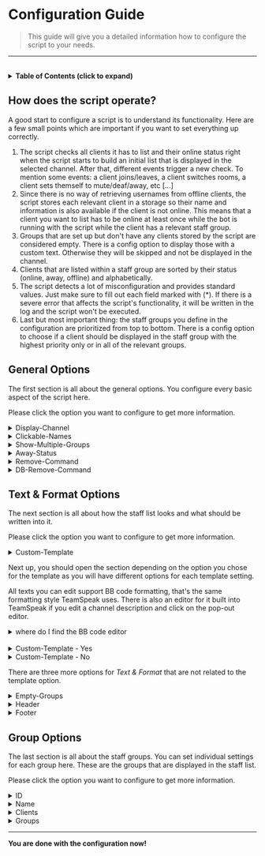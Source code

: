 # **Configuration Guide**

> This guide will give you a detailed information how to configure the script to your needs.

---

<br>

<!-- Table of Contents -->
<details>
    <summary>
        <strong>Table of Contents (click to expand)</strong>
    </summary>

- [**Configuration Guide**](#configuration-guide)
  - [**How does the script operate?**](#how-does-the-script-operate)
  - [**General Options**](#general-options)
  - [**Text & Format Options**](#text--format-options)
  - [**Group Options**](#group-options)
</details>


## **How does the script operate?**
A good start to configure a script is to understand its functionality. Here are a few small points which are important if you want to set everything up correctly.

1. The script checks all clients it has to list and their online status right when the script starts to build an initial list that is displayed in the selected channel. After that, different events trigger a new check. To mention some events: a client joins/leaves, a client switches rooms, a client sets themself to mute/deaf/away, etc [...]
2. Since there is no way of retrieving usernames from offline clients, the script stores each relevant client in a storage so their name and information is also available if the client is not online. This means that a client you want to list has to be online at least once while the bot is running with the script while the client has a relevant staff group.
3. Groups that are set up but don't have any clients stored by the script are considered empty. There is a config option to display those with a custom text. Otherwise they will be skipped and not be displayed in the channel.
4. Clients that are listed within a staff group are sorted by their status (online, away, offline) and alphabetically.
5. The script detects a lot of misconfiguration and provides standard values. Just make sure to fill out each field marked with (*). If there is a severe error that affects the script's functionality, it will be written in the log and the script won't be executed.
6. Last but most important thing: the staff groups you define in the configuration are prioritized from top to bottom. There is a config option to choose if a client should be displayed in the staff group with the highest priority only or in all of the relevant groups.


## **General Options**
The first section is all about the general options. You configure every basic aspect of the script here.

Please click the option you want to configure to get more information.

<details>
    <summary>
        Display-Channel
    </summary>

*Details*:
- required option | default value: `none`
- enter the channel ID
- you can also select the channel from a dropdown menu if the bot is connected to the TeamSpeak server

*Info*:
- defines the channel in the TeamSpeak where the list should be displayed in
- it will use the channel description for it
- all other parameters of the channel such as the name, the codec and others are untouched
</details>
<details>
    <summary>
        Clickable-Names
    </summary>

*Details*:
- optional option | default value: `Yes`
- select `Yes` or `No`

*Info*:
- defines if usernames in the list should be formatted as hyperlinks
- hyperlink usernames can be used to edit groups, send messages and other actions right from the list
- uses the same menu as when you rightclick a client in TeamSpeak by yourself
- if you choose no, it will just use plain text
</details>
<details>
    <summary>
        Show-Multiple-Groups
    </summary>

*Details*:
- optional option | default value: `No`
- select `Yes` or `No`

*Info*:
- defines if clients with multiple relevant staff groups should be displayed in all of them
- if you choose no, the client will only be shown in the group with the highest priority from the config (the one that comes first)
</details>
<details>
    <summary>
        Away-Status
    </summary>

*Details*:
- optional option | default value: `No`
- select `Yes` or `No`

*Info*:
- defines if the script should check for the away status of clients to display it instead of online or offline
- you can configure what counts as *away* later and also format how it looks like

*Advanced Options*:
- the following options are only shown if you selected `Yes` for the *Away-Status*

    <details>
        <summary>
            Away-Channels
        </summary>

    *Details*:
    - optional option | default value: `No`
    - select `Yes` or `No`

    *Info*:
    - defines whether a client is set to *away* if they enter any afk channel

    *Advanced Options*:
    - the following option is only shown if you selected `Yes` for *Away-Channels*

        <details>
            <summary>
                AFK-Channels
            </summary>

        *Details*:
        - required option | default value: `none`
        - enter the channel IDs

        *Info*:
        - defines the afk channels on the TeamSpeak where clients that are *away* usually go
        - if a client joins one of the channels, they will be set to *away* in the list
        </details>
    </details>
    <details>
        <summary>
            Away-Mute
        </summary>

    *Details*:
    - optional option | default value: `unchecked`
    - check/uncheck the box

    *Info*:
    - defines if a muted client is counted as *away*
    - deactivated microphone does not count towards this
    </details>
    <details>
        <summary>
            Away-Deaf
        </summary>

    *Details*:
    - optional option | default value: `unchecked`
    - check/uncheck the box

    *Info*:
    - defines if a client that set themself to deaf is counted as *away*
    - deactivated speakers do not count towards this
    </details>
</details>
<details>
    <summary>
        Remove-Command
    </summary>

*Details*:
- optional option | default value: `No`
- select `Yes` or `No`

*Info*:
- defines if there should be a command to manually remove a client from the staff list & script database
- this can be used to manually remove a client from the database if you removed a group while they were offline for example

*Advanced Options*:
- the following options are only shown if you selected `Yes` for the *Remove-Command*

    <details>
        <summary>
            Command
        </summary>

    *Details*:
    - optional option | default value: `!remove`
    - enter the command text
    - it's case sensitive

    *Info*:
    - defines the phrase that should be the remove command
    </details>
    <details>
        <summary>
            Server
        </summary>

    *Details*:
    - optional option | default value: `unchecked`
    - check/uncheck the box

    *Info*:
    - defines if the bot should listen to the command when it's sent in the server chat
    </details>
    <details>
        <summary>
            Channel
        </summary>

    *Details*:
    - optional option | default value: `unchecked`
    - check/uncheck the box

    *Info*:
    - defines if the bot should listen to the command when it's sent in the channel chat
    </details>
    <details>
        <summary>
            Private
        </summary>

    *Details*:
    - optional option | default value: `unchecked`
    - check/uncheck the box

    *Info*:
    - defines if the bot should listen to the command when it's sent in the private chat
    </details>
    <details>
        <summary>
            Clients
        </summary>

    *Details*:
    - semi-required option | default value: `none`
    - enter the client UIDs

    *Info*:
    - defines if a client has the permission to use the remove command
    - at least one client must be defined if no group is whitelisted for the command
    - if no clients or groups are whitelisted, the feature will be disabled automatically
    </details>
    <details>
        <summary>
            Groups
        </summary>

    *Details*:
    - semi-required option | default value: `none`
    - enter the group IDs

    *Info*:
    - defines if a group has the permission to use the remove command
    - at least one group must be defined if no client is whitelisted for the command
    - if no clients or groups are whitelisted, the feature will be disabled automatically
    </details>
    <details>
        <summary>
            Permission-Text
        </summary>

    *Details*:
    - optional option | default value: `You don't have permission to perform this command!`
    - enter the message text

    *Info*:
    - defines the message that should be send to the command invoker if they don't have the required permission to execute the command
    - this will be send in a private message
    </details>
    <details>
        <summary>
            Missing-Argument-Text
        </summary>

    *Details*:
    - optional option | default value: `Not enough arguments! You have to add a client UID to the command! Usage: !remove <client UID>`
    - enter the message text

    *Info*:
    - defines the message that should be send to the command invoker if they didn't provide any arguments to the command
    - this will be send in a private message
    </details>
    <details>
        <summary>
            Invalid-UID-Text
        </summary>

    *Details*:
    - optional option | default value: `"%arg%" is not a valid client UID! Make sure to send the correct one.`
    - enter the message text
    - available placeholders:
      - %arg% - entered argument

    *Info*:
    - defines the message that should be send to the command invoker if the provided argument is not a valid client UID
    - this will be send in a private message
    </details>
    <details>
        <summary>
            Not-Found-Text
        </summary>

    *Details*:
    - optional option | default value: `The client (%uid%) was not found in the database! Make sure to send the correct UID.`
    - enter the message text
    - available placeholders:
      - %uid% - uid of the target client

    *Info*:
    - defines the message that should be send to the command invoker if the target client was not found in the database
    - this will be send in a private message
    </details>
    <details>
        <summary>
            Success-Text
        </summary>

    *Details*:
    - optional option | default value: `The client (%uid%) was successfully removed!`
    - enter the message text
    - available placeholders:
      - %uid% - uid of the target client

    *Info*:
    - defines the message that should be send to the command invoker if the target client was successfully removed from the database
    - this will be send in a private message
    </details>
</details>
<details>
    <summary>
        DB-Remove-Command
    </summary>

*Details*:
- optional option | default value: `No`
- select `Yes` or `No`

*Info*:
- defines if there should be a command to manually drop the whole script database
- this can be used to manually reset the script without touching any of the config options

*Advanced Options*:
- the following options are only shown if you selected `Yes` for the *DB-Remove-Command*

    <details>
        <summary>
            Command
        </summary>

    *Details*:
    - optional option | default value: `!removedatabase`
    - enter the command text
    - it's case sensitive

    *Info*:
    - defines the phrase that should be the database remove command
    </details>
    <details>
        <summary>
            Server
        </summary>

    *Details*:
    - optional option | default value: `unchecked`
    - check/uncheck the box

    *Info*:
    - defines if the bot should listen to the command when it's sent in the server chat
    </details>
    <details>
        <summary>
            Channel
        </summary>

    *Details*:
    - optional option | default value: `unchecked`
    - check/uncheck the box

    *Info*:
    - defines if the bot should listen to the command when it's sent in the channel chat
    </details>
    <details>
        <summary>
            Private
        </summary>

    *Details*:
    - optional option | default value: `unchecked`
    - check/uncheck the box

    *Info*:
    - defines if the bot should listen to the command when it's sent in the private chat
    </details>
    <details>
        <summary>
            Clients
        </summary>

    *Details*:
    - semi-required option | default value: `none`
    - enter the client UIDs

    *Info*:
    - defines if a client has the permission to use the database remove command
    - at least one client must be defined if no group is whitelisted for the command
    - if no clients or groups are whitelisted, the feature will be disabled automatically
    </details>
    <details>
        <summary>
            Groups
        </summary>

    *Details*:
    - semi-required option | default value: `none`
    - enter the group IDs

    *Info*:
    - defines if a group has the permission to use the database remove command
    - at least one group must be defined if no client is whitelisted for the command
    - if no clients or groups are whitelisted, the feature will be disabled automatically
    </details>
    <details>
        <summary>
            Permission-Text
        </summary>

    *Details*:
    - optional option | default value: `You don't have permission to perform this command!`
    - enter the message text

    *Info*:
    - defines the message that should be send to the command invoker if they don't have the required permission to execute the command
    - this will be send in a private message
    </details>
    <details>
        <summary>
            Empty-Database-Text
        </summary>

    *Details*:
    - optional option | default value: `The database is already empty!`
    - enter the message text

    *Info*:
    - defines the message that should be send to the command invoker if the script database is already empty
    - this will be send in a private message
    </details>
    <details>
        <summary>
            Success-Text
        </summary>

    *Details*:
    - optional option | default value: `The database was successfully dropped! %amount% entries have been removed.`
    - enter the message text
    - available placeholders:
      - %amount% - amount of removed entries

    *Info*:
    - defines the message that should be send to the command invoker if the database was successfully dropped/removed
    - this will be send in a private message
    </details>
</details>


## **Text & Format Options**
The next section is all about how the staff list looks and what should be written into it.

Please click the option you want to configure to get more information.

<details>
    <summary>
        Custom-Template
    </summary>

*Details*:
- optional option | default value: `No`
- select `Yes` or `No`

*Info*:
- this is an advanced option and will change a lot in the script so read carefully
- defines if the script should use a custom template from the config to display the staff list
- if you use the custom template, you can configure every formatting aspect of the staff list yourself
- if you don't use the custom template, the list will be formatted in the default way
  - you can still customize the list a bit
  - specific strings such as the online, away and offline phrases are still editable

*Preview*:
- these two preview images show how the staff list *could* look like, with and without the custom template
- as you can see, the custom template offers editing nearly every aspect of the list
    <details>
        <summary>
            with custom template
        </summary>

    ![preview-customTemplate](images/preview_customTemplate.png)
    </details>
    <details>
        <summary>
            without custom template
        </summary>

    ![preview-givenTemplate](images/preview_givenTemplate.png)
    </details>
</details>

Next up, you should open the section depending on the option you chose for the template as you will have different options for each template setting.

All texts you can edit support BB code formatting, that's the same formatting style TeamSpeak uses. There is also an editor for it built into TeamSpeak if you edit a channel description and click on the pop-out editor.
<details>
    <summary>
        where do I find the BB code editor
    </summary>

![help-bbCodeEditor](images/help_bbCodeEditor.png)
</details>

<br>

<details>
    <summary>
        Custom-Template - Yes
    </summary>

- the following options are only shown if you selected `Yes` for the *Custom-Template*
    <details>
        <summary>
            Username
        </summary>

    *Details*:
    - optional option | default value: `[B]%name%[/B]`
    - enter the username format text
    - available placeholders:
      - %name% - the name of the client

    *Info*:
    - defines the format of a username and how it's shown in the staff list
    - this is only a part of the whole line
    - if you want to edit the whole line, you have to configure the *User-Line* option
    - keep in mind that not all BB code formatting works if the usernames are clickable hyperlinks
    </details>
    <details>
        <summary>
            Online-Phrase
        </summary>

    *Details*:
    - optional option | default value: `[COLOR=#00ff00][B]ONLINE[/B][/COLOR]`
    - enter the online status format text

    *Info*:
    - defines the format of the status phrase if the client is online
    - this is only a part of the whole line
    - if you want to edit the whole line, you have to configure the *User-Line* option
    </details>
    <details>
        <summary>
            Away-Phrase
        </summary>

    *Details*:
    - optional option | default value: `[COLOR=#c8c8c8][B]AWAY[/B][/COLOR]`
    - enter the away/afk status format text
    - this option is only shown if you selected `Yes` for the *Away-Status*

    *Info*:
    - defines the format of the status phrase if the client is away/afk
    - this is only a part of the whole line
    - if you want to edit the whole line, you have to configure the *User-Line* option
    </details>
    <details>
        <summary>
            Offline-Phrase
        </summary>

    *Details*:
    - optional option | default value: `[COLOR=#ff0000][B]OFFLINE[/B][/COLOR]`
    - enter the offline status format text

    *Info*:
    - defines the format of the status phrase if the client is offline
    - this is only a part of the whole line
    - if you want to edit the whole line, you have to configure the *User-Line* option
    </details>
    <details>
        <summary>
            User-Line
        </summary>

    *Details*:
    - optional option | default value: `%name% [COLOR=#aaff00][B]>[/B][/COLOR] %status%`
    - enter the user line format text
    - available placeholders:
      - %name% - the formatted username from the option *Username*
      - %status% - the formatted online status from the options *Phrase-Online*, *Phrase-Away* & *Phrase-Offline*
      - %lb% - a linebreak, same like pressing the *Enter-key* in a text file

    *Info*:
    - defines the format of a user line and how it's shown in the staff list
    - this uses the earlier defined phrases as placeholders so it doesn't matter if you formatted them earlier or here but it is recommended to only format once to avoid interference
    - this option can be used to align the line or for other options that are then applied to the whole line
    - keep in mind that there is always a line break at each end of the lines by default so the next client in the next line
    </details>
    <details>
        <summary>
            Group-Section
        </summary>

    *Details*:
    - optional option | default value: `[center]%group%%lb%%users%____________________[/center]`
    - enter the group section format text
    - available placeholders:
      - %group% - the formatted group name, you can set this in the staff groups later
      - %users% - the formatted user lines from the option *User-Line*
      - %lb% - a linebreak, same like pressing the *Enter-key* in a text file

    *Info*:
    - defines the format of a whole group and how it's shown in the staff list
    - this uses the earlier defined phrases as placeholders so it doesn't matter if you formatted them earlier or here but it is recommended to only format once to avoid interference
    - this option can be used to align the whole group section or for other options that are then applied to the whole group
    - you can also globally format the group name here, specific formats for each group name can be done later in the staff groups settings
    </details>
</details>
<details>
    <summary>
        Custom-Template - No
    </summary>

- the following options are only shown if you selected `No` for the *Custom-Template*
    <details>
        <summary>
            Separator
        </summary>

    *Details*:
    - optional option | default value: `_______________________________________`
    - enter the separator format text

    *Info*:
    - defines the format of a separator and how it's shown in the staff list
    - this is attached after each group section so they are separated in the list
    </details>
    <details>
        <summary>
            Online-Phrase
        </summary>

    *Details*:
    - optional option | default value: `[COLOR=#00ff00][B]ONLINE[/B][/COLOR]`
    - enter the online status format text

    *Info*:
    - defines the format of the status phrase if the client is online
    - this is attached after the username and a dash to separate the name from the status
    </details>
    <details>
        <summary>
            Away-Phrase
        </summary>

    *Details*:
    - optional option | default value: `[COLOR=#c8c8c8][B]AWAY[/B][/COLOR]`
    - enter the away/afk status format text
    - this option is only shown if you selected `Yes` for the *Away-Status*

    *Info*:
    - defines the format of the status phrase if the client is away/afk
    - this is attached after the username and a dash to separate the name from the status
    </details>
    <details>
        <summary>
            Offline-Phrase
        </summary>

    *Details*:
    - optional option | default value: `[COLOR=#ff0000][B]OFFLINE[/B][/COLOR]`
    - enter the offline status format text

    *Info*:
    - defines the format of the status phrase if the client is offline
    - this is attached after the username and a dash to separate the name from the status
    </details>
</details>

There are three more options for *Text & Format* that are not related to the template option.

<details>
    <summary>
        Empty-Groups
    </summary>

*Details*:
- optional option | default value: `No`
- select `Yes` or `No`

*Info*:
- defines whether an empty group is still shown in the list
- a group is considered empty if no client is assigned or stored to it

*Advanced Options*:
- the following option is only shown if you selected `Yes` for the *Empty-Groups*

    <details>
        <summary>
            Empty-Groups-Text
        </summary>

    *Details*:
    - optional option | default value: `[COLOR=#aa007f][size=12][B]%name%[/B][/size]\n[/COLOR][COLOR=#c8c8c8][B]NOT ASSIGNED[/B][/COLOR]`
    - enter the empty group format text
    - available placeholders:
      - %group% - the formatted group name, you can set this in the staff groups later
      - %lb% - a linebreak, same like pressing the *Enter-key* in a text file

    *Info*:
    - this will be the text that is written into the list if the group is considered empty
    - a group is considered empty if no client is assigned or stored to it
    - this text is not related to the template option, you have to format it on your own
    - the name of the group is not displayed automatically, you have to add it with the placeholder
    - this will let you customize the whole format of the section of the group
    </details>
</details>

<details>
    <summary>
        Header
    </summary>

*Details*:
- optional option | default value: `No`
- select `Yes` or `No`

*Info*:
- defines whether a header should be shown above the staff list
- this text is static and won't be updated when the staff list is refreshed by the script
- you can place normal channel info here that is not messed up by the script

*Advanced Options*:
- the following option is only shown if you selected `Yes` for the *Header*

    <details>
        <summary>
            Header-Text
        </summary>

    *Details*:
    - optional option | default value: `This is the staff list of the server!\nYou can see if a specific team member is online, afk or offline.`
    - enter the header text
    - available placeholders:
      - %lb% - a linebreak, same like pressing the *Enter-key* in a text file

    *Info*:
    - this will be the text that is written above the staff list
    - this text is not related to the template option, you have to format it on your own
    - there is no automatic linebreak at the end of the header to make it as customizable as possible
    </details>
</details>

<details>
    <summary>
        Footer
    </summary>

*Details*:
- optional option | default value: `No`
- select `Yes` or `No`

*Info*:
- defines whether a footer should be shown underneath the staff list
- this text is static and won't be updated when the staff list is refreshed by the script
- you can place normal channel info here that is not messed up by the script

*Advanced Options*:
- the following option is only shown if you selected `Yes` for the *Footer*

    <details>
        <summary>
            Footer-Text
        </summary>

    *Details*:
    - optional option | default value: `Have fun on our server!`
    - enter the footer text
    - available placeholders:
      - %lb% - a linebreak, same like pressing the *Enter-key* in a text file

    *Info*:
    - this will be the text that is written underneath the staff list
    - this text is not related to the template option, you have to format it on your own
    - there is no automatic linebreak at the beginning of the footer to make it as customizable as possible
    </details>
</details>


## **Group Options**
The last section is all about the staff groups. You can set individual settings for each group here. These are the groups that are displayed in the staff list.

Please click the option you want to configure to get more information.

<details>
    <summary>
        ID
    </summary>

*Details*:
- required option | default value: `none`
- enter the group ID

*Info*:
- if you don't enter an ID of a group or the ID does not refer to a valid group, the corresponding staff group will be skipped and not be listed
</details>
<details>
    <summary>
        Name
    </summary>

*Details*:
- optional option | default value: name of the group
- enter the name

*Info*:
- if you leave this field empty, the script will use the normal name of the group
- this can be used to format the name for each group individually for example making it more colorful or giving it a different name in the list than it actually has on the TeamSpeak
</details>
<details>
    <summary>
        Clients
    </summary>

*Details*:
- optional option | default value: `none`
- enter the client UIDs

*Info*:
- this list does not need the UIDs of clients that are already members of the main group
- this can be used if you want to list clients in the same section although they don't have the main group
</details>
<details>
    <summary>
        Groups
    </summary>

*Details*:
- optional option | default value: `none`
- enter the group IDs

*Info*:
- this list does not need the ID of the main group
- this can be used if you want to list groups in the same section although they don't have the main group
</details>

---

**You are done with the configuration now!**
